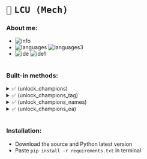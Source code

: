 # `🦕` `LCU (Mech)`

### About me:
- ![info](https://img.shields.io/static/v1?logo=discord&label=&message=Balaclava%231912&color=00d26a&logoColor=white&style=flat)
- ![languages](https://img.shields.io/static/v1?logo=Python&label=&message=Python%203.10.5&color=00d26a&logoColor=white&style=flat)
![languages3](https://img.shields.io/static/v1?label=&message=Requests&color=00d26a&logoColor=white&style=flat)
- ![ide](https://img.shields.io/static/v1?logo=Visual%20Studio%20Code&label=&message=Visual%20Studio%20Code&color=00d26a&logoColor=white&style=flat)
![ide1](https://img.shields.io/static/v1?logo=Github&label=&message=License%20Apache%202.0&color=00d26a&logoColor=white&style=flat)

#

### Built-in methods:

<details>
  <summary>✅ (unlock_champions) </summary>

  ```python
    def unlock_champions(self, champions: list) -> list:
        """Compra uma lista de campeões.

        Utiliza as requisições necessárias pra comprar
        algum campeão e executa essa tarefa pra todos
        os campeões da lista.

        Também é feita uma verificação de essência azul,
        evitando assim, que o código tente comprar um
        campeão sem a quantidade de essência necessária.

        Parâmetros:
            champions: lista com os campeões: get_champions()

        Retorna:
            list: campeões que foram comprados.
        """
        return [self.unlock_champion(champion) for champion in champions if self.get_wallet()["ip"] >= champion["ipCost"]]
  ```

</details>

<details>
  <summary>✅ (unlock_champions_tag) </summary>

  ```python
    def unlock_champions_tag(self, tag: str) -> list:
        """Compra os campeões que contém x tag.

        Para mais informações, consulte a documentação
        do método unlock_champions() da classe.

        Todas as tags possíveis no momento: [
            'ranged',
            '<<tag>>',
            'marksmen',
            'melee',
            'pusher',
            'requirement_owned',
            'void',
            'marksman',
            'support',
            'Zaun',
            'mage',
            'recommended',
            'carry',
            'fighter',
            'jungler',
            'stealth',
            'assassin',
            'tank'
        ]

        Parâmetros:
            tag: tag que deseja buscar os campeões.

        Retorna:
            list: campeões que foram comprados.
        """
        return self.unlock_champions([champion for champion in self.get_champions() if tag in champion["tags"]])
  ```

</details>

<details>
  <summary>✅ (unlock_champions_names) </summary>

  ```python
    def unlock_champions_names(self, names: list) -> list:
        """Compra os campeões que correspondem à lista de nomes.

        Para mais informações, consulte a documentação
        do método unlock_champions() da classe.

        Parâmetros:
            names: lista com os nomes dos campeões.

        Retorna:
            list: campeões que foram comprados.
        """
        return self.unlock_champions([champion for name in names for champion in self.get_champions() if champion["name"] == name])
  ```

</details>

<details>
  <summary>✅ (unlock_champions_ea) </summary>

  ```python
    def unlock_champions_ea(self, ea_cost: int) -> list:
        """Compra os campeões que custam x essência azul.

        Para mais informações, consulte a documentação
        do método unlock_champions() da classe.

        Parâmetros:
            ea_cost: quantidade de essência azul.

        Retorna:
            list: campeões que foram comprados.
        """
        return self.unlock_champions([champion for champion in self.get_champions() if champion["ipCost"] == ea_cost])
  ```

</details>

#

### Installation:
- Download the source and Python latest version
- Paste `pip install -r requirements.txt` in terminal
